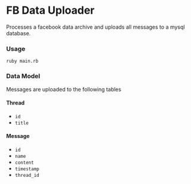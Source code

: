 # FB Data Uploader

Processes a facebook data archive and uploads all messages to a mysql database.

### Usage

```
ruby main.rb
```

### Data Model

Messages are uploaded to the following tables

#### Thread

- `id`
- `title`

#### Message

- `id`
- `name`
- `content`
- `timestamp`
- `thread_id`
